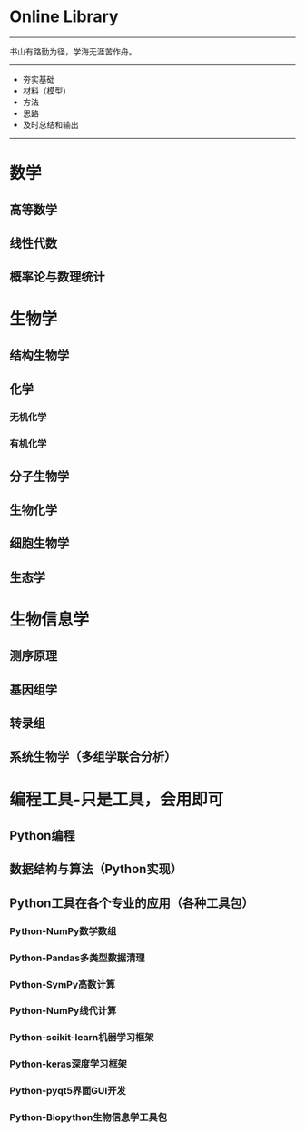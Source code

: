 # Online Library
---

书山有路勤为径，学海无涯苦作舟。

---

- 夯实基础
- 材料（模型）
- 方法
- 思路
- 及时总结和输出

---

# 数学
## 高等数学
## 线性代数
## 概率论与数理统计

# 生物学
## 结构生物学
## 化学
### 无机化学
### 有机化学
## 分子生物学
## 生物化学
## 细胞生物学
## 生态学

# 生物信息学
## 测序原理
## 基因组学
## 转录组
## 系统生物学（多组学联合分析）

# 编程工具-只是工具，会用即可
## Python编程
## 数据结构与算法（Python实现）
## Python工具在各个专业的应用（各种工具包）
### Python-NumPy数学数组
### Python-Pandas多类型数据清理
### Python-SymPy高数计算
### Python-NumPy线代计算
### Python-scikit-learn机器学习框架
### Python-keras深度学习框架
### Python-pyqt5界面GUI开发
### Python-Biopython生物信息学工具包

